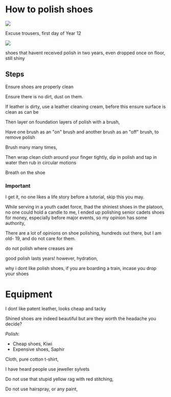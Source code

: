 # How to polish shoes

<img src="pix/shoe1.avif" style="max-width: 390px; height: auto;">

Excuse trousers, first day of Year 12

<img src="pix/shoe2.avif" style="max-width: 390px; height: auto;">

shoes that havent received polish in two years, even dropped once on floor, still shiny

## Steps

Ensure shoes are properly clean

Ensure there is no dirt, dust on them.

If leather is dirty, use a leather cleaning cream, before this ensure surface is clean as can be

Then layer on foundation layers of polish with a brush, 

Have one brush as an "on" brush and another brush as an "off" brush, to remove polish

Brush many many times,

Then wrap clean cloth around your finger tightly, dip in polish and tap in water then rub in circular motions

Breath on the shoe
 
### Important

I get it, no one likes a life story before a tutorial, skip this you may.

While serving in a youth cadet force, Ihad the shiniest shoes in the platoon, no one could hold a candle to me, I ended up polishing senior cadets shoes for money, especially before major events, so my opinion has some authority,

There are a lot of opinions on shoe polishing, hundreds out there, but I am old- 19, and do not care for them.

do not polish where creases are

good polish lasts years! however, hydration, 

why i dont like polish shoes, if you are boarding a train, incase you drop your shoes 
# Equipment

I dont like patent leather, looks cheap and tacky

Shined shoes are indeed beautiful but are they worth the headache you decide?

*Polish*: 
- Cheap shoes, Kiwi
- Expensive shoes, Saphir

Cloth, pure cotton t-shirt,

I have heard people use jeweller sylvets

Do not use that stupid yellow rag with red stitching,

Do not use hairspray, or any paint, 
